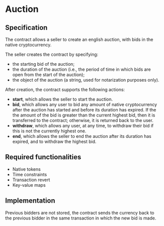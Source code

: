 # Auction

## Specification

The contract allows a seller to create an english auction, with bids in the native cryptocurrency.

The seller creates the contract by specifying:
- the starting bid of the auction;
- the duration of the auction (i.e., the period of time in which bids are open from the start of the auction);
- the object of the auction (a string, used for notarization purposes only).

After creation, the contract supports the following actions:
- **start**, which allows the seller to start the auction. 
- **bid**, which allows any user to bid any amount of native cryptocurrency after the auction has started and before its duration has expired. If the the amount of the bid is greater than the current highest bid, then it is transferred to the contract; otherwise, it is returned back to the user.
- **withdraw**, which allows any user, at any time, to withdraw their bid if this is not the currently highest one.
- **end**, which allows the seller to end the auction after its duration has expired, and to withdraw the highest bid.

## Required functionalities

- Native tokens
- Time constraints
- Transaction revert
- Key-value maps

## Implementation

Previous bidders are not stored, the contract sends the currency back to the previous bidder in the same transaction in which the new bid is made. 

